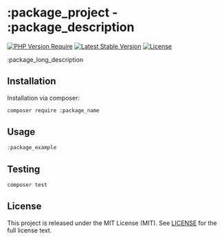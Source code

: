 # :package_project - :package_description

[![PHP Version Require](http://poser.pugx.org/:package_name/require/php?style=flat-square)](https://packagist.org/packages/:package_name) [![Latest Stable Version](http://poser.pugx.org/:package_name/v?style=flat-square)](https://packagist.org/packages/:package_name) [![License](http://poser.pugx.org/:package_name/license?style=flat-square)](https://packagist.org/packages/:package_name)

:package_long_description

## Installation

Installation via composer:

```bash
composer require :package_name
```

## Usage

```php
:package_example
```

## Testing

```bash
composer test
```

## License

This project is released under the MIT License (MIT). See [LICENSE](LICENSE)
for the full license text.
